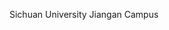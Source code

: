 Sichuan University Jiangan Campus
<!---
xyxzs-forever/xyxzs-forever is a ✨ special ✨ repository because its `README.md` (this file) appears on your GitHub profile.
You can click the Preview link to take a look at your changes.
--->
